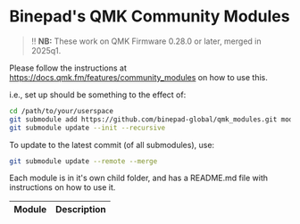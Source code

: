 # Binepad's QMK Community Modules

> :bangbang: **NB:** These work on QMK Firmware 0.28.0 or later, merged in 2025q1.

Please follow the instructions at https://docs.qmk.fm/features/community_modules on how to use this.

i.e., set up should be something to the effect of:

```sh
cd /path/to/your/userspace
git submodule add https://github.com/binepad-global/qmk_modules.git modules/binepad
git submodule update --init --recursive
```

To update to the latest commit (of all submodules), use:

```sh
git submodule update --remote --merge
```

Each module is in it's own child folder, and has a README.md file with instructions on how to use it.

| Module | Description |
| --:|:-- |
